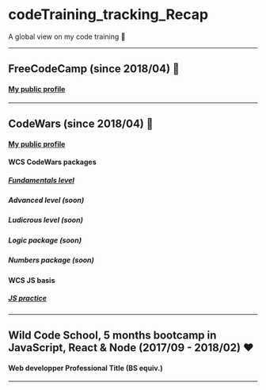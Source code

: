 # codeTraining_tracking_Recap
A global view on my code training  :eyes:

---

## FreeCodeCamp (since 2018/04) :green_heart:

#### [My public profile](https://www.freecodecamp.org/codingk8)

---

## CodeWars (since 2018/04) :tada:

#### [My public profile](https://www.codewars.com/users/codingk8)

#### WCS CodeWars packages

##### [Fundamentals level](https://github.com/codingk8/codeWars_Fundamentals_WCS_Bootcamp)
##### Advanced level (soon)
##### Ludicrous level (soon)
##### Logic package (soon)
##### Numbers package (soon)

#### WCS JS basis
##### [JS practice](https://github.com/codingk8/JS_exercices_WCS_Bootcamp)

___

## Wild Code School, 5 months bootcamp in JavaScript, React & Node (2017/09 - 2018/02) :heart:

#### Web developper Professional Title (BS equiv.)

___
